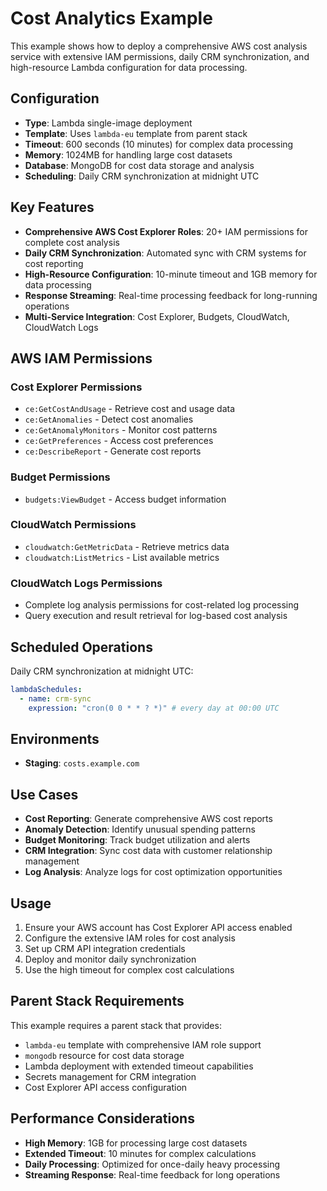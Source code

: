 # Cost Analytics Example

This example shows how to deploy a comprehensive AWS cost analysis service with extensive IAM permissions, daily CRM synchronization, and high-resource Lambda configuration for data processing.

## Configuration

- **Type**: Lambda single-image deployment
- **Template**: Uses `lambda-eu` template from parent stack
- **Timeout**: 600 seconds (10 minutes) for complex data processing
- **Memory**: 1024MB for handling large cost datasets
- **Database**: MongoDB for cost data storage and analysis
- **Scheduling**: Daily CRM synchronization at midnight UTC

## Key Features

- **Comprehensive AWS Cost Explorer Roles**: 20+ IAM permissions for complete cost analysis
- **Daily CRM Synchronization**: Automated sync with CRM systems for cost reporting
- **High-Resource Configuration**: 10-minute timeout and 1GB memory for data processing
- **Response Streaming**: Real-time processing feedback for long-running operations
- **Multi-Service Integration**: Cost Explorer, Budgets, CloudWatch, CloudWatch Logs

## AWS IAM Permissions

### Cost Explorer Permissions
- `ce:GetCostAndUsage` - Retrieve cost and usage data
- `ce:GetAnomalies` - Detect cost anomalies
- `ce:GetAnomalyMonitors` - Monitor cost patterns
- `ce:GetPreferences` - Access cost preferences
- `ce:DescribeReport` - Generate cost reports

### Budget Permissions
- `budgets:ViewBudget` - Access budget information

### CloudWatch Permissions
- `cloudwatch:GetMetricData` - Retrieve metrics data
- `cloudwatch:ListMetrics` - List available metrics

### CloudWatch Logs Permissions
- Complete log analysis permissions for cost-related log processing
- Query execution and result retrieval for log-based cost analysis

## Scheduled Operations

Daily CRM synchronization at midnight UTC:
```yaml
lambdaSchedules:
  - name: crm-sync
    expression: "cron(0 0 * * ? *)" # every day at 00:00 UTC
```

## Environments

- **Staging**: `costs.example.com`

## Use Cases

- **Cost Reporting**: Generate comprehensive AWS cost reports
- **Anomaly Detection**: Identify unusual spending patterns
- **Budget Monitoring**: Track budget utilization and alerts
- **CRM Integration**: Sync cost data with customer relationship management
- **Log Analysis**: Analyze logs for cost optimization opportunities

## Usage

1. Ensure your AWS account has Cost Explorer API access enabled
2. Configure the extensive IAM roles for cost analysis
3. Set up CRM API integration credentials
4. Deploy and monitor daily synchronization
5. Use the high timeout for complex cost calculations

## Parent Stack Requirements

This example requires a parent stack that provides:
- `lambda-eu` template with comprehensive IAM role support
- `mongodb` resource for cost data storage
- Lambda deployment with extended timeout capabilities
- Secrets management for CRM integration
- Cost Explorer API access configuration

## Performance Considerations

- **High Memory**: 1GB for processing large cost datasets
- **Extended Timeout**: 10 minutes for complex calculations
- **Daily Processing**: Optimized for once-daily heavy processing
- **Streaming Response**: Real-time feedback for long operations

